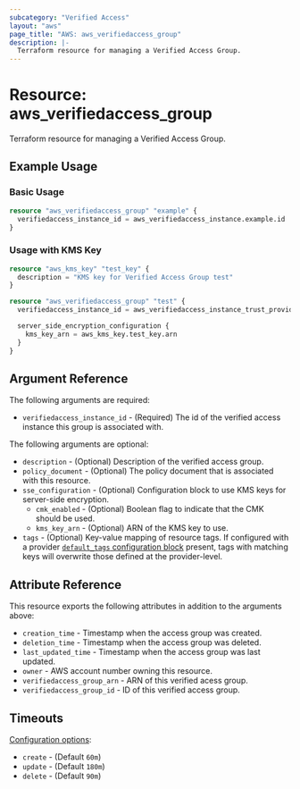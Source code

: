 ```yaml
---
subcategory: "Verified Access"
layout: "aws"
page_title: "AWS: aws_verifiedaccess_group"
description: |-
  Terraform resource for managing a Verified Access Group.
---
```


# Resource: aws_verifiedaccess_group

Terraform resource for managing a Verified Access Group.

## Example Usage

### Basic Usage

```terraform
resource "aws_verifiedaccess_group" "example" {
  verifiedaccess_instance_id = aws_verifiedaccess_instance.example.id
}
```

### Usage with KMS Key

```terraform
resource "aws_kms_key" "test_key" {
  description = "KMS key for Verified Access Group test"
}

resource "aws_verifiedaccess_group" "test" {
  verifiedaccess_instance_id = aws_verifiedaccess_instance_trust_provider_attachment.test.verifiedaccess_instance_id

  server_side_encryption_configuration {
    kms_key_arn = aws_kms_key.test_key.arn
  }
}
```

## Argument Reference

The following arguments are required:

* `verifiedaccess_instance_id` - (Required) The id of the verified access instance this group is associated with.

The following arguments are optional:

* `description` - (Optional) Description of the verified access group.
* `policy_document` - (Optional) The policy document that is associated with this resource.
* `sse_configuration` - (Optional) Configuration block to use KMS keys for server-side encryption.
    * `cmk_enabled` - (Optional) Boolean flag to indicate that the CMK should be used.
    * `kms_key_arn` - (Optional) ARN of the KMS key to use.
* `tags` - (Optional) Key-value mapping of resource tags. If configured with a provider [`default_tags` configuration block](https://registry.terraform.io/providers/hashicorp/aws/latest/docs#default_tags-configuration-block) present, tags with matching keys will overwrite those defined at the provider-level.

## Attribute Reference

This resource exports the following attributes in addition to the arguments above:

* `creation_time` - Timestamp when the access group was created.
* `deletion_time` - Timestamp when the access group was deleted.
* `last_updated_time` - Timestamp when the access group was last updated.
* `owner` - AWS account number owning this resource.
* `verifiedaccess_group_arn` - ARN of this verified acess group.
* `verifiedaccess_group_id` - ID of this verified access group.

## Timeouts

[Configuration options](https://developer.hashicorp.com/terraform/language/resources/syntax#operation-timeouts):

* `create` - (Default `60m`)
* `update` - (Default `180m`)
* `delete` - (Default `90m`)
